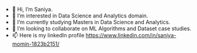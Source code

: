 - 👋 Hi, I’m Saniya.
- 👀 I’m interested in Data Science and Analytics domain.
- 🌱 I’m currently studying Masters in Data Science and Analytics.
- 💞️ I’m looking to collaborate on ML Algorithms and Dataset case studies.
- 📫 Here is my linkedIn profile https://www.linkedin.com/in/saniya-momin-1823b2151/

<!---
M-Saniya/M-Saniya is a ✨ special ✨ repository because its `README.md` (this file) appears on your GitHub profile.
You can click the Preview link to take a look at your changes.
--->
